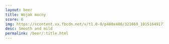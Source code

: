 ```yaml
---
layout: beer
title: Wojak mocny
score: 6
img: https://scontent.xx.fbcdn.net/v/t1.0-0/p480x480/321669_10151649177583745_849913582_n.jpg?oh=5fb0c7fb1ec2c757e7cd7cef06b0b5fe&oe=58CFCAEB
desc: Smooth and mild
permalink: /beer/:title.html
---
```

